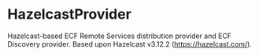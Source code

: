 # HazelcastProvider
Hazelcast-based ECF Remote Services distribution provider and ECF Discovery provider.  Based upon Hazelcast v3.12.2 (https://hazelcast.com/).

